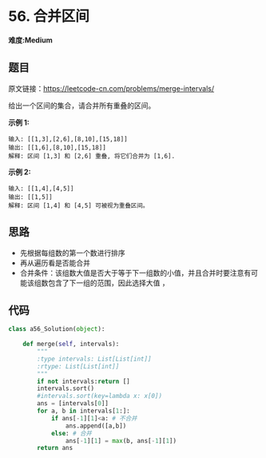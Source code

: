 # 56. 合并区间
**难度:Medium**
## 题目
原文链接：https://leetcode-cn.com/problems/merge-intervals/

给出一个区间的集合，请合并所有重叠的区间。

**示例 1:**
```
输入: [[1,3],[2,6],[8,10],[15,18]]
输出: [[1,6],[8,10],[15,18]]
解释: 区间 [1,3] 和 [2,6] 重叠, 将它们合并为 [1,6].
```
**示例 2:**
```
输入: [[1,4],[4,5]]
输出: [[1,5]]
解释: 区间 [1,4] 和 [4,5] 可被视为重叠区间。
```

## 思路
* 先根据每组数的第一个数进行排序
* 再从遍历看是否能合并
* 合并条件：该组数大值是否大于等于下一组数的小值，并且合并时要注意有可能该组数包含了下一组的范围，因此选择大值
，
## 代码
```python
class a56_Solution(object):
    
    def merge(self, intervals):
        """
        :type intervals: List[List[int]]
        :rtype: List[List[int]]
        """
        if not intervals:return []
        intervals.sort()
        #intervals.sort(key=lambda x: x[0])
        ans = [intervals[0]]
        for a, b in intervals[1:]:
            if ans[-1][1]<a: # 不合并
                ans.append([a,b])
            else: # 合并
                ans[-1][1] = max(b, ans[-1][1])
        return ans
```
